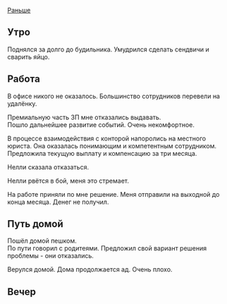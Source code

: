 [Раньше](2020.04.05.md)
## Утро
Поднялся за долго до будильника.
Умудрился сделать сендвичи и сварить яйцо.
## Работа
В офисе никого не оказалось.
Большинство сотрудников перевели на удалёнку.

Премиальную часть ЗП мне отказались выдавать.  
Пошло дальнейшее развитие событий. Очень некомфортное.

В процессе взаимодействия с конторой напоролись на местного юриста. Она оказалась понимающим и компетентным сотрудником. Предложила текущую выплату и компенсацию за три месяца.

Нелли сказала отказаться.

Нелли рвётся в бой, меня это стремает.

На работе приняли по мне решение. Меня отправили на выходной до конца месяца. Денег не получил. 
## Путь домой
Пошёл домой пешком.  
По пути говорил с родитеями. Предложил свой вариант решения проблемы - они отказались.

Верулся домой. Дома продолжается ад. Очень плохо.
## Вечер
